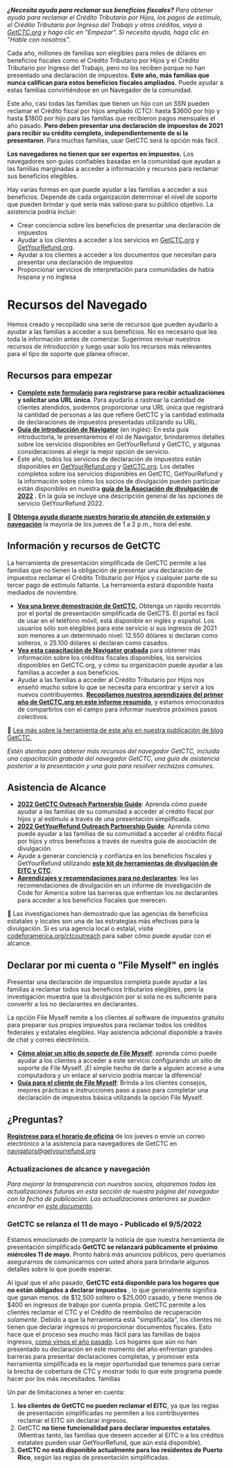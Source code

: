 ***¿Necesita ayuda para reclamar sus beneficios fiscales?** Para obtener ayuda para reclamar el Crédito Tributario por Hijos, los pagos de estímulo, el Crédito Tributario por Ingreso del Trabajo y otros créditos, vaya a [GetCTC.org](https://www.getctc.org/es) y haga clic en "Empezar". Si necesita ayuda, haga clic en "Hable con nosotros".*

Cada año, millones de familias son elegibles para miles de dólares en beneficios fiscales como el Crédito Tributario por Hijos y el Crédito Tributario por Ingreso del Trabajo, pero no los reciben porque no han presentado una declaración de impuestos. **Este año, más familias que nunca califican para estos beneficios fiscales ampliados.** Puede ayudar a estas familias convirtiéndose en un Navegador de la comunidad.

Este año, casi todas las familias que tienen un hijo con un SSN pueden reclamar el Crédito fiscal por hijos ampliado (CTC): hasta $3600 por hijo y hasta $1800 por hijo para las familias que recibieron pagos mensuales el año pasado. **Pero deben presentar una declaración de impuestos de 2021 para recibir su crédito completo, independientemente de si la presentaron**. Para muchas familias, usar GetCTC será la opción más fácil.

**Los navegadores no tienen que ser expertos en impuestos.** Los navegadores son guías confiables basadas en la comunidad que ayudan a las familias marginadas a acceder a información y recursos para reclamar sus beneficios elegibles.

Hay varias formas en que puede ayudar a las familias a acceder a sus beneficios. Depende de cada organización determinar el nivel de soporte que pueden brindar y qué sería más valioso para su público objetivo. La asistencia podría incluir:

- Crear conciencia sobre los beneficios de presentar una declaración de impuestos
- Ayudar a los clientes a acceder a los servicios en [GetCTC.org](https://www.getctc.org/es) y [GetYourRefund.org](https://www.getyourrefund.org/es).
- Ayudar a los clientes a acceder a los documentos que necesitan para presentar una declaración de impuestos
- Proporcionar servicios de interpretación para comunidades de habla hispana y no inglesa

# Recursos del Navegado

Hemos creado y recopilado una serie de recursos que pueden ayudarlo a ayudar a las familias a acceder a sus beneficios. No es necesario que lea toda la información antes de comenzar. Sugerimos revisar nuestros recursos de introducción y luego usar solo los recursos más relevantes para el tipo de soporte que planea ofrecer.

## Recursos para empezar

- **[Complete este formulario](https://airtable.com/shrHvPtoDS8VzSOXN) para registrarse para recibir actualizaciones y solicitar una URL única**. Para ayudarlo a rastrear la cantidad de clientes atendidos, podemos proporcionar una URL única que registrará la cantidad de personas a las que refiere GetCTC y la cantidad estimada de declaraciones de impuestos presentadas utilizando su URL.
- **[Guía de introducción de Navigator](https://codeforamerica.org/wp-content/uploads/2022/04/navigator-guide-2022.pdf)** (en inglés): En esta guía introductoria, le presentaremos el rol de Navigator, brindaremos detalles sobre los servicios disponibles en GetYourRefund y GetCTC, y algunas consideraciones al elegir la mejor opción de servicio.
- Este año, todos los servicios de declaración de impuestos están disponibles en [GetYourRefund.org](https://www.getyourrefund.org/es) y [GetCTC.org](http://www.getctc.org/es). Los detalles completos sobre los servicios disponibles en GetCTC, GetYourRefund y la información sobre cómo los socios de divulgación pueden participar están disponibles en nuestra **[guía de la Asociación de divulgación de 2022](https://codeforamerica.org/getyourrefund-outreach) .** En la guía se incluye una descripción general de las opciones de servicio GetYourRefund 2022.


📌 **[Obtenga ayuda durante nuestro horario de atención de extensión y navegación](https://calendly.com/coreilly-3/nonprofit-outreach-navigation-office-hours)** la mayoría de los jueves de 1 a 2 p.m., hora del este.

</aside>

## Información y recursos de GetCTC

La herramienta de presentación simplificada de GetCTC permite a las familias que no tienen la obligación de presentar una declaración de impuestos reclamar el Crédito Tributario por Hijos y cualquier parte de su tercer pago de estímulo faltante. La herramienta estará disponible hasta mediados de noviembre.

- **[Vea una breve demostración de GetCTC](https://web.archive.org/web/20211220035554/https://youtu.be/PSth7ly2QFM)**[.](https://web.archive.org/web/20211220035554/https://www.youtube.com/watch?v=nGoyN_M9SfQ) Obtenga un rápido recorrido por el portal de presentación simplificada de GetCTS. El portal es fácil de usar en el teléfono móvil, está disponible en inglés y español. Los usuarios sólo son elegibles para este servicio si sus ingresos de 2021 son menores a un determinado nivel: 12.550 dólares si declaran como solteros, o 25.100 dólares si declaran como casados.
- **[Vea esta capacitación de Navigator grabada](https://youtu.be/YvA5xHsH6Uw)** para obtener más información sobre los créditos fiscales disponibles, los servicios disponibles en GetCTC.org, y cómo su organización puede ayudar a las familias a acceder a sus beneficios.
- Ayudar a las familias a acceder al Crédito Tributario por Hijos nos enseñó mucho sobre lo que se necesita para encontrar y servir a los nuevos contribuyentes. **[Recopilamos nuestros aprendizajes del primer año de GetCTC.org en este informe resumido](https://codeforamerica.org/wp-content/uploads/2022/01/lessons-from-simplified-filing-in-2021-getctc-report-january-2022.pdf)**, y estamos emocionados de compartirlos con el campo para informar nuestros próximos pasos colectivos.


📌 [Lea más sobre la herramienta de este año en nuestra publicación de blog GetCTC.](https://codeforamerica.org/news/helping-families-tax-benefits-2022-filing-season/)

</aside>

*Estén atentos para obtener más recursos del navegador GetCTC, incluida una capacitación grabada del navegador GetCTC, una guía de asistencia posterior a la presentación y una guía para resolver rechazos comunes.*

## Asistencia de Alcance

- [**2022 GetCTC Outreach Partnership Guide**](https://files.codeforamerica.org/2022/05/10140910/getctc-outreach-partnerships-guide-may-2022-code-for-america.pdf?_ga=2.203786896.1620481273.1652989069-1892405044.1643823539): Aprenda cómo puede ayudar a las familias de su comunidad a acceder al crédito fiscal por hijos y al estímulo a través de una presentación simplificada.
- [**2022 GetYourRefund Outreach Partnership Guide**](https://files.codeforamerica.org/2022/02/15163444/2022-getyourrefund-outreach-partnerships-guide-code-for-america.pdf): Aprenda cómo puede ayudar a las familias de su comunidad a acceder al crédito fiscal por hijos y otros beneficios a través de nuestra guía de asociación de divulgación.
- Ayude a generar conciencia y confianza en los beneficios fiscales y GetYourRefund utilizando **[este kit de herramientas de divulgación de EITC y CTC](https://thesocialpresskit.com/ctcoutreach)**.
- [**Aprendizajes y recomendaciones para no declarantes**](https://files.codeforamerica.org/2021/06/16174016/filer-learnings-and-recommendations-april-2021.pdf): lea las recomendaciones de divulgación en un informe de investigación de Code for America sobre las barreras que enfrentan los no declarantes para acceder a los beneficios fiscales que merecen.


📌 Las investigaciones han demostrado que las agencias de beneficios estatales y locales son una de las estrategias más efectivas para la divulgación. Si es una agencia local o estalal, visite  [codeforamerica.org/ctcoutreach](http://codeforamerica.org/ctcoutreach) para saber cómo puede ayudar con el alcance.

</aside>

## ****Declarar por mi cuenta o "File Myself" en inglés****

Presentar una declaración de impuestos completa puede ayudar a las familias a reclamar todos sus beneficios tributarios elegibles, pero la investigación muestra que la divulgación por sí sola no es suficiente para convertir a los no declarantes en declarantes.

La opción File Myself remite a los clientes al software de impuestos gratuito para preparar sus propios impuestos para reclamar todos los créditos federales y estatales elegibles. Hay asistencia adicional disponible a través de chat y correo electrónico.

- [**Cómo alojar un sitio de soporte de File Myself**](https://drive.google.com/file/d/15ZmeOoo5hADDGkoDKO1Mvb1Mso_EY6Yx/view): aprenda cómo puede ayudar a los clientes a acceder a este servicio configurando un sitio de soporte de File Myself. ¡El simple hecho de darle a alguien acceso a una computadora y un enlace al servicio podría marcar la diferencia!
- [**Guía para el cliente de File Myself**](https://drive.google.com/file/d/1HHQId0wOD3h_0cHCJQfjjl-98e77MoMa/view): Brinda a los clientes consejos, mejores prácticas e instrucciones paso a paso para completar una declaración de impuestos básica utilizando la opción File Myself.

## ¿Preguntas?

[**Regístrese para el horario de oficina**](https://calendly.com/coreilly-3/nonprofit-outreach-navigation-office-hours) de los jueves o envíe un correo electrónico a la asistencia para navegadores de GetCTC en [navigators@getyourrefund.org](mailto:navigators@getyourrefund.org)

### Actualizaciones de alcance y navegación

*Para mejorar la transparencia con nuestros socios, alojaremos todas las actualizaciones futuras en esta sección de nuestra página del navegador con la fecha de publicación. Las actualizaciones anteriores se pueden encontrar en [este documento](https://docs.google.com/document/d/1IW05-RwNHh2gEVfEb1TwA59ojQE2XntfzlJm8UMW_-k/edit?usp=sharing).*

### GetCTC se relanza el 11 de mayo - Publicado el 9/5/2022

Estamos emocionado de compartir la noticia de que nuestra herramienta de presentación simplificada **GetCTC se relanzará públicamente el próximo miércoles 11 de mayo**. Pronto habrá más anuncios públicos, pero queríamos asegurarnos de comunicarnos con usted ahora para brindarle algunos detalles sobre lo que puede esperar.

Al igual que el año pasado, **GetCTC está disponible para los hogares que no están obligados a declarar impuestos** , lo que generalmente significa que ganan menos. de $12,500 soltero o $25,000 casado, y tiene menos de $400 en ingresos de trabajo por cuenta propia. GetCTC permite a los clientes reclamar el CTC y el Crédito de reembolso de recuperación *solamente*. Debido a que la herramienta está "simplificada", los clientes no tienen que declarar ingresos ni proporcionar documentos fiscales. Esto hace que el proceso sea mucho más fácil para las familias de bajos ingresos, [como vimos el año pasado](https://codeforamerica.org/news/getctc-simplified-filing-report-2021/). Los hogares que aún no han presentado su declaración en este momento del año enfrentan grandes barreras para presentar declaraciones completas, y promover esta herramienta simplificada es la mejor oportunidad que tenemos para cerrar la brecha de cobertura de CTC y mostrar todo lo que este programa puede hacer por los más necesitados. familias

Un par de limitaciones a tener en cuenta:

1. **los clientes de GetCTC no pueden reclamar el EITC**, ya que las reglas de presentación simplificadas no permiten a los contribuyentes reclamar el EITC sin declarar ingresos.
2. GetCTC **no tiene funcionalidad para declarar impuestos estatales**. (Mientras tanto, las familias que deseen acceder al EITC o a los créditos estatales pueden usar GetYourRefund, que aún está disponible).
3. **GetCTC no está disponible actualmente para los residentes de Puerto Rico**, según las reglas de presentación simplificadas.